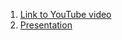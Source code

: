1. [Link to YouTube video](https://youtu.be/pLbbZQzr40s)
2. [Presentation](https://koverchik.github.io/presentation/)
